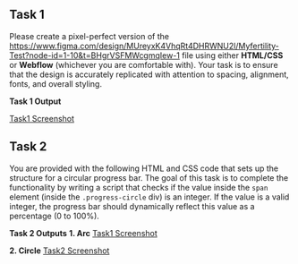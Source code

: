 ## Task 1

Please create a pixel-perfect version of the https://www.figma.com/design/MUreyxK4VhqRt4DHRWNU2l/Myfertility-Test?node-id=1-10&t=BHgrVSFMWcgmqIew-1 file using either **HTML/CSS** or **Webflow** (whichever you are comfortable with). Your task is to ensure that the design is accurately replicated with attention to spacing, alignment, fonts, and overall styling.

__Task 1 Output__

[Task1 Screenshot](./Output/task1_output.png)


## Task 2

You are provided with the following HTML and CSS code that sets up the structure for a circular progress bar. The goal of this task is to complete the functionality by writing a script that checks if the value inside the `span` element (inside the `.progress-circle` div) is an integer. If the value is a valid integer, the progress bar should dynamically reflect this value as a percentage (0 to 100%).

__Task 2 Outputs__
__1. Arc__
[Task1 Screenshot](./Output/task2arc_output.png)

__2. Circle__
[Task2 Screenshot](./Output/task2circle_output.png)
